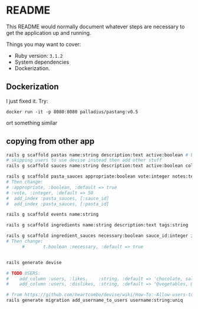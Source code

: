 # README

This README would normally document whatever steps are necessary to get the
application up and running.

Things you may want to cover:

* Ruby version: `3.1.2`
* System dependencies
* Dockerization.

## Dockerization

I just fixed it. Try:

```docker run -it -p 8080:8080 palladius/pastang:v0.5```

ort something similar

## copying from other app

```bash
rails g scaffold pastas name:string description:text active:boolean # boolean  :active, :default => true
# skipping users to use devise instead then add other stuff
rails g scaffold sauces name:string description:text active:boolean color:string #active, :default => true, color:default => 'rosso'

rails g scaffold pasta_sauces appropriate:boolean vote:integer notes:text pasta_id:integer sauce_id:integer
# Then change:
# :appropriate, :boolean, :default => true
# :vote, :integer, :default => 50
#  add_index :pasta_sauces, [:sauce_id]
#  add_index :pasta_sauces, [:pasta_id]

rails g scaffold events name:string

rails g scaffold ingredients name:string description:text tags:string

rails g scaffold ingredient_sauces necessary:boolean sauce_id:integer ingredient_id:integer notes:text
# Then change:
      #       t.boolean :necessary, :default => true


rails generate devise

# TODO USERS:
#    add_column :users, :likes,    :string, :default => 'chocolate, salmon, @meat'
#    add_column :users, :dislikes, :string, :default => '@vegetables, @tin_tuna'

# from https://github.com/heartcombo/devise/wiki/How-To:-Allow-users-to-sign-in-with-something-other-than-their-email-address
rails generate migration add_username_to_users username:string:uniq
```

